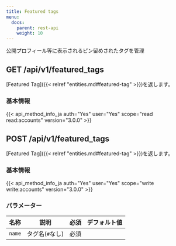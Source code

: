 ```yaml
---
title: Featured tags
menu:
  docs:
    parent: rest-api
    weight: 10
---
```


公開プロフィール等に表示されるピン留めされたタグを管理

## GET /api/v1/featured_tags

[Featured Tag]({{< relref "entities.md#featured-tag" >}})を返します。

### 基本情報

{{< api_method_info_ja auth="Yes" user="Yes" scope="read read:accounts" version="3.0.0" >}}

## POST /api/v1/featured_tags

[Featured Tag]({{< relref "entities.md#featured-tag" >}})を返します。

### 基本情報

{{< api_method_info_ja auth="Yes" user="Yes" scope="write write:accounts" version="3.0.0" >}}

### パラメーター

|名称|説明|必須|デフォルト値|
|----|-----------|:------:|:-----:|
| `name` | タグ名(`#`なし) | 必須 ||
